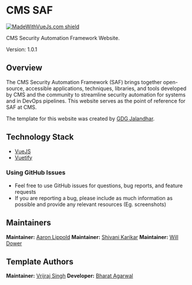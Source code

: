 # CMS SAF

[![MadeWithVueJs.com shield](https://madewithvuejs.com/storage/repo-shields/1444-shield.svg)](https://madewithvuejs.com/p/aura/shield-link)

CMS Security Automation Framework Website.

Version: 1.0.1

## Overview

The CMS Security Automation Framework (SAF) brings together open-source, accessible applications, techniques, libraries, and tools developed by CMS and the community to streamline security automation for systems and in DevOps pipelines. This website serves as the point of reference for SAF at CMS.

The template for this website was created by [GDG Jalandhar](https://meetup.com/GDG-Jalandhar/).

## Technology Stack

- [VueJS](https://vuejs.org/)
- [Vuetify](https://vuetifyjs.com/en/)

### Using GitHub Issues

- Feel free to use GitHub issues for questions, bug reports, and feature requests
- If you are reporting a bug, please include as much information as possible and provide any relevant resources (Eg. screenshots)

## Maintainers

**Maintainer:** [Aaron Lippold](https://github.com/aaronlippold)
**Maintainer:** [Shivani Karikar](https://github.com/karikarshivani)
**Maintainer:** [Will Dower](https://github.com/wdower)

## Template Authors

**Maintainer:** [Vrijraj Singh](https://github.com/vrijraj)
**Developer:** [Bharat Agarwal](https://github.com/bharatagsrwal)
